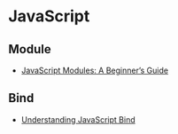# JavaScript

## Module

- [JavaScript Modules: A Beginner’s Guide](https://medium.freecodecamp.org/javascript-modules-a-beginner-s-guide-783f7d7a5fcc)

## Bind

- [Understanding JavaScript Bind](https://www.smashingmagazine.com/2014/01/understanding-javascript-function-prototype-bind/)
